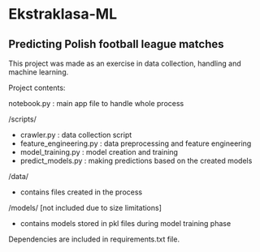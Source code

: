 # Ekstraklasa-ML

## Predicting Polish football league matches 

This project was made as an exercise in data collection, handling and machine learning.

Project contents:

notebook.py : main app file to handle whole process

/scripts/
- crawler.py : data collection script
- feature_engineering.py : data preprocessing and feature engineering
- model_training.py : model creation and training
- predict_models.py : making predictions based on the created models

/data/
- contains files created in the process

/models/ [not included due to size limitations]
- contains models stored in pkl files during model training phase

Dependencies are included in requirements.txt file.
